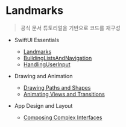 # Landmarks

> 공식 문서 튜토리얼을 기반으로 코드를 재구성

- SwiftUI Essentials
  - [Landmarks](https://developer.apple.com/tutorials/swiftui/creating-and-combining-views)
  - [BuildingListsAndNavigation](https://developer.apple.com/tutorials/swiftui/building-lists-and-navigation)
  - [HandlingUserInput](https://developer.apple.com/tutorials/swiftui/handling-user-input)
  
- Drawing and Animation
  - [Drawing Paths and Shapes](https://developer.apple.com/tutorials/swiftui/drawing-paths-and-shapes)
  - [Animating Views and Transitions](https://developer.apple.com/tutorials/swiftui/animating-views-and-transitions)
  
- App Design and Layout
  - [Composing Complex Interfaces](https://developer.apple.com/tutorials/swiftui/composing-complex-interfaces)

